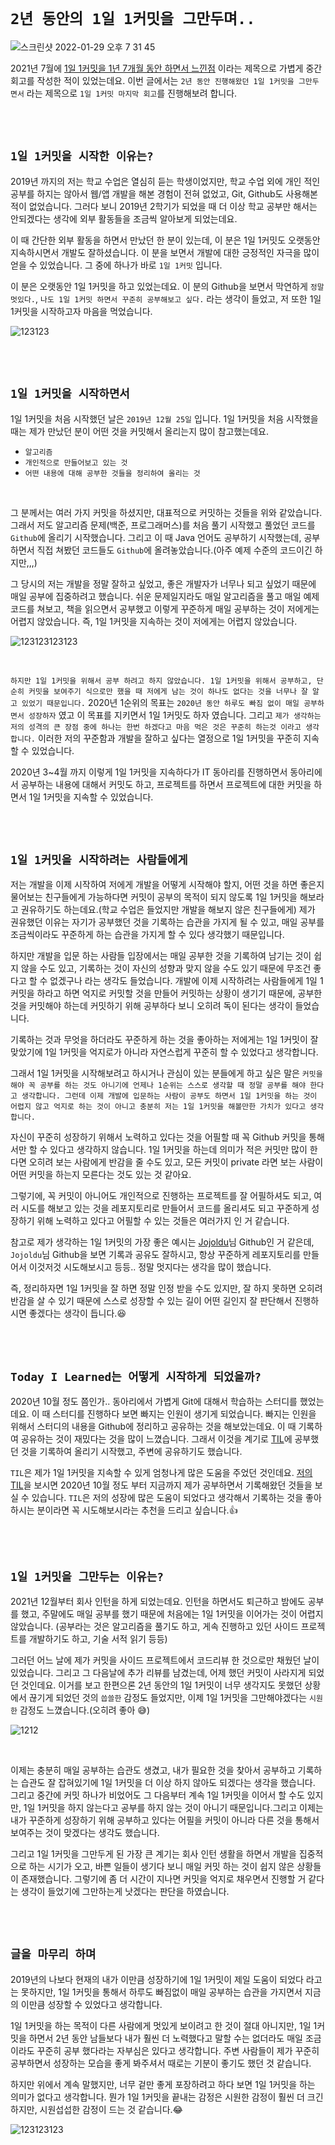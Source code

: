 # `2년 동안의 1일 1커밋을 그만두며..`

![스크린샷 2022-01-29 오후 7 31 45](https://user-images.githubusercontent.com/45676906/151657610-9d34f3f8-bdfe-4472-b465-2d0d16ca148f.png)

2021년 7월에 [1일 1커밋을 1년 7개월 동안 하면서 느낀점](https://devlog-wjdrbs96.tistory.com/367?category=918278) 이라는 제목으로 가볍게 중간 회고를 작성한 적이 있었는데요. 이번 글에서는 `2년 동안 진행해왔던 1일 1커밋을 그만두면서` 라는 제목으로 `1일 1커밋 마지막 회고`를 진행해보려 합니다.

<br> <br>

## `1일 1커밋을 시작한 이유는?`

2019년 까지의 저는 학교 수업은 열심히 듣는 학생이었지만, 학교 수업 외에 개인 적인 공부를 하지는 않아서 웹/앱 개발을 해본 경험이 전혀 없었고, Git, Github도 사용해본 적이 없었습니다. 그러다 보니 2019년 2학기가 되었을 때 더 이상 학교 공부만 해서는 안되겠다는 생각에 외부 활동들을 조금씩 알아보게 되었는데요. 

이 때 간단한 외부 활동을 하면서 만났던 한 분이 있는데, 이 분은 1일 1커밋도 오랫동안 지속하시면서 개발도 잘하셨습니다. 이 분을 보면서 개발에 대한 긍정적인 자극을 많이 얻을 수 있었습니다. 그 중에 하나가 바로 `1일 1커밋` 입니다.

이 분은 오랫동안 1일 1커밋을 하고 있었는데요. 이 분의 Github을 보면서 막연하게 `정말 멋있다.`, `나도 1일 1커밋 하면서 꾸준히 공부해보고 싶다.` 라는 생각이 들었고, 저 또한 1일 1커밋을 시작하고자 마음을 먹었습니다. 

![123123](https://user-images.githubusercontent.com/45676906/157351527-48924991-976f-4b8d-b96b-8a86dea39c9e.jpeg)

<br> <br>

## `1일 1커밋을 시작하면서`

1일 1커밋을 처음 시작했던 날은 `2019년 12월 25일` 입니다. 1일 1커밋을 처음 시작했을 때는 제가 만났던 분이 어떤 것을 커밋해서 올리는지 많이 참고했는데요. 

- `알고리즘`
- `개인적으로 만들어보고 있는 것`
- `어떤 내용에 대해 공부한 것들을 정리하여 올리는 것` 

<br>

그 분께서는 여러 가지 커밋을 하셨지만, 대표적으로 커밋하는 것들을 위와 같았습니다. 그래서 저도 알고리즘 문제(백준, 프로그래머스)를 처음 풀기 시작했고 풀었던 코드를 `Github`에 올리기 시작했습니다. 그리고 이 때 Java 언어도 공부하기 시작했는데, 공부하면서 직접 쳐봤던 코드들도 `Github`에 올려놓았습니다.(아주 예제 수준의 코드이긴 하지만,,,)

그 당시의 저는 개발을 정말 잘하고 싶었고, 좋은 개발자가 너무나 되고 싶었기 때문에 매일 공부에 집중하려고 했습니다. 쉬운 문제일지라도 매일 알고리즘을 풀고 매일 예제 코드를 쳐보고, 책을 읽으면서 공부했고 이렇게 꾸준하게 매일 공부하는 것이 저에게는 어렵지 않았습니다. 즉, 1일 1커밋을 지속하는 것이 저에게는 어렵지 않았습니다.

![123123123123](https://user-images.githubusercontent.com/45676906/156990135-8da4fb81-3f94-4b04-ac97-40c7bebc738a.jpeg)

<br>

`하지만 1일 1커밋을 위해서 공부 하려고 하지 않았습니다. 1일 1커밋을 위해서 공부하고, 단순히 커밋을 보여주기 식으로만 했을 때 저에게 남는 것이 하나도 없다는 것을 너무나 잘 알고 있었기 때문입니다.` 2020년 1순위의 목표는 `2020년 동안 하루도 빠짐 없이 매일 공부하면서 성장하자` 였고 이 목표를 지키면서 1일 1커밋도 하자 였습니다. 그리고 `제가 생각하는 저의 성격의 큰 장점 중에 하나는 한번 하겠다고 마음 먹은 것은 꾸준히 하는것 이라고 생각합니다.` 이러한 저의 꾸준함과 개발을 잘하고 싶다는 열정으로 1일 1커밋을 꾸준히 지속할 수 있었습니다. 

2020년 3~4월 까지 이렇게 1일 1커밋을 지속하다가 IT 동아리를 진행하면서 동아리에서 공부하는 내용에 대해서 커밋도 하고, 프로젝트를 하면서 프로젝트에 대한 커밋을 하면서 1일 1커밋을 지속할 수 있었습니다.

<br> <br>

## `1일 1커밋을 시작하려는 사람들에게`

저는 개발을 이제 시작하여 저에게 개발을 어떻게 시작해야 할지, 어떤 것을 하면 좋은지 물어보는 친구들에게 가능하다면 커밋이 공부의 목적이 되지 않도록 1일 1커밋을 해보라고 권유하기도 하는데요.(학교 수업은 들었지만 개발을 해보지 않은 친구들에게) 제가 권유했던 이유는 자기가 공부했던 것을 기록하는 습관을 가지게 될 수 있고, 매일 공부를 조금씩이라도 꾸준하게 하는 습관을 가지게 할 수 있다 생각했기 때문입니다.

하지만 개발을 입문 하는 사람들 입장에서는 매일 공부한 것을 기록하여 남기는 것이 쉽지 않을 수도 있고, 기록하는 것이 자신의 성향과 맞지 않을 수도 있기 때문에 무조건 좋다고 할 수 없겠구나 라는 생각도 들었습니다. 개발에 이제 시작하려는 사람들에게 1일 1커밋을 하라고 하면 억지로 커밋할 것을 만들어 커밋하는 상황이 생기기 때문에, 공부한 것을 커밋해야 하는데 커밋하기 위해 공부하다 보니 오히려 독이 된다는 생각이 들었습니다.

기록하는 것과 무엇을 하더라도 꾸준하게 하는 것을 좋아하는 저에게는 1일 1커밋이 잘 맞았기에 1일 1커밋을 억지로가 아니라 자연스럽게 꾸준히 할 수 있었다고 생각합니다.

그래서 1일 1커밋을 시작해보려고 하시거나 관심이 있는 분들에게 하고 싶은 말은 `커밋을 해야 꼭 공부를 하는 것도 아니기에 언제나 1순위는 스스로 생각할 때 정말 공부를 해야 한다고 생각합니다. 그런데 이제 개발에 입문하는 사람이 공부도 하면서 1일 1커밋을 하는 것이 어렵지 않고 억지로 하는 것이 아니고 충분히 저는 1일 1커밋을 해볼만한 가치가 있다고 생각합니다.`

자신이 꾸준히 성장하기 위해서 노력하고 있다는 것을 어필할 때 꼭 Github 커밋을 통해서만 할 수 있다고 생각하지 않습니다. 1일 1커밋을 하는데 의미가 적은 커밋만 많이 한다면 오히려 보는 사람에게 반감을 줄 수도 있고, 모든 커밋이 private 라면 보는 사람이 어떤 커밋을 하는지 모른다는 것도 있는 것 같아요. 

그렇기에, 꼭 커밋이 아니어도 개인적으로 진행하는 프로젝트를 잘 어필하셔도 되고, 여러 시도를 해보고 있는 것을 레포지토리로 만들어서 코드를 올리셔도 되고 꾸준하게 성장하기 위해 노력하고 있다고 어필할 수 있는 것들은 여러가지 인 거 같습니다.

참고로 제가 생각하는 1일 1커밋의 가장 좋은 예시는 [Jojoldu](https://github.com/jojoldu)님 Github인 거 같은데, `Jojoldu`님 Github을 보면 기록과 공유도 잘하시고, 항상 꾸준하게 레포지토리를 만들어서 이것저것 시도해보시고 등등.. 정말 멋지다는 생각을 많이 했습니다.

즉, 정리하자면 1일 1커밋을 잘 하면 정말 인정 받을 수도 있지만, 잘 하지 못하면 오히려 반감을 살 수 있기 때문에 스스로 성장할 수 있는 길이 어떤 길인지 잘 판단해서 진행하시면 좋겠다는 생각이 듭니다.😆

<br> <br>

## `Today I Learned는 어떻게 시작하게 되었을까?`

2020년 10월 정도 쯤인가.. 동아리에서 가볍게 Git에 대해서 학습하는 스터디를 했었는데요. 이 때 스터디를 진행하다 보면 빠지는 인원이 생기게 되었습니다. 빠지는 인원을 위해서 스터디의 내용을 Github에 정리하고 공유하는 것을 해보았는데요. 이 때 기록하여 공유하는 것이 재밌다는 것을 많이 느꼈습니다. 그래서 이것을 계기로 [TIL](https://github.com/wjdrbs96/Today-I-Learn)에 공부했던 것을 기록하여 올리기 시작했고, 주변에 공유하기도 했습니다. 

`TIL`은 제가 1일 1커밋을 지속할 수 있게 엄청나게 많은 도움을 주었던 것인데요. [저의 TIL](https://github.com/wjdrbs96/Today-I-Learn)을 보시면 2020년 10월 정도 부터 지금까지 제가 공부하면서 기록해왔던 것들을 보실 수 있습니다. `TIL`은 저의 성장에 많은 도움이 되었다고 생각해서 기록하는 것을 좋아하시는 분이라면 꼭 시도해보시라는 추천을 드리고 싶습니다.👍

<br> <br>

## `1일 1커밋을 그만두는 이유는?`

2021년 12월부터 회사 인턴을 하게 되었는데요. 인턴을 하면서도 퇴근하고 밤에도 공부를 했고, 주말에도 매일 공부를 했기 때문에 처음에는 1일 1커밋을 이어가는 것이 어렵지 않았습니다. (공부라는 것은 알고리즘을 풀기도 하고, 게속 진행하고 있던 사이드 프로젝트를 개발하기도 하고, 기술 서적 읽기 등등)

그러던 어느 날에 제가 커밋을 사이드 프로젝트에서 코드리뷰 한 것으로만 채웠던 날이 있었습니다. 그리고 그 다음날에 추가 리뷰를 남겼는데, 어제 했던 커밋이 사라지게 되었던 것인데요. 이거를 보고 한편으론 2년 동안의 1일 1커밋이 너무 생각지도 못했던 상황에서 끊기게 되었던 것의 `씁쓸한` 감정도 들었지만, 이제 1일 1커밋을 그만해야겠다는 `시원한` 감정도 느꼈습니다.(오히려 좋아 😅)

![1212](https://user-images.githubusercontent.com/45676906/156980901-4a3fb4cf-3097-465a-aced-1fa17a3a46fe.jpeg)

<br>

이제는 충분히 매일 공부하는 습관도 생겼고, 내가 필요한 것을 찾아서 공부하고 기록하는 습관도 잘 잡혀있기에 1일 1커밋을 더 이상 하지 않아도 되겠다는 생각을 했습니다. 그리고 중간에 커밋 하나가 비었어도 그 다음부터 계속 1일 1커밋을 이어서 할 수도 있지만, 1일 1커밋을 하지 않는다고 공부를 하지 않는 것이 아니기 때문입니다.그리고 이제는 내가 꾸준하게 성장하기 위해 공부하고 있다는 어필을 커밋이 아니라 다른 것을 통해서 보여주는 것이 맞겠다는 생각도 했습니다.

그리고 1일 1커밋을 그만두게 된 가장 큰 계기는 회사 인턴 생활을 하면서 개발을 집중적으로 하는 시기가 오고, 바쁜 일들이 생기다 보니 매일 커밋 하는 것이 쉽지 않은 상황들이 존재했습니다. 그렇기에 좀 더 시간이 지나면 커밋을 억지로 채우면서 진행할 거 같다는 생각이 들었기에 그만하는게 낫겠다는 판단을 하였습니다. 

<br> <br>

## `글을 마무리 하며`

2019년의 나보다 현재의 내가 이만큼 성장하기에 1일 1커밋이 제일 도움이 되었다 라고는 못하지만, 1일 1커밋을 통해서 하루도 빠짐없이 매일 공부하는 습관을 가지면서 지금의 이만큼 성장할 수 있었다고 생각합니다.

1일 1커밋을 하는 목적이 다른 사람에게 멋있게 보이려고 한 것이 절대 아니지만, 1일 1커밋을 하면서 2년 동안 남들보다 내가 훨씬 더 노력했다고 말할 수는 없더라도 매일 조금이라도 꾸준히 공부 했다라는 자부심은 있다고 생각합니다. 주변 사람들이 제가 꾸준히 공부하면서 성장하는 모습을 좋게 봐주셔서 때로는 기분이 좋기도 했던 것 같습니다. 

하지만 위에서 계속 말했지만, 너무 겉만 좋게 포장하려고 하다 보면 1일 1커밋을 하는 의미가 없다고 생각합니다. 뭔가 1일 1커밋을 끝내는 감정은 시원한 감정이 훨씬 더 크긴 하지만, 시원섭섭한 감정이 드는 것 같습니다.😂

![123123123](https://user-images.githubusercontent.com/45676906/156990041-dbc77b49-ccda-472f-b067-b202429368fd.jpeg)